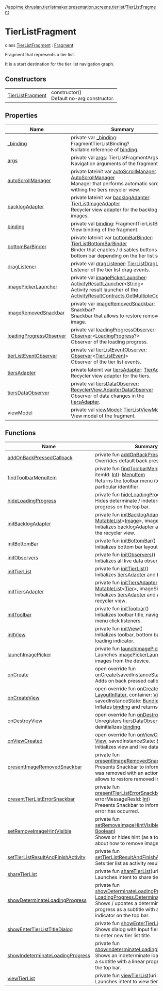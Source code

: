 //[app](../../../index.md)/[me.khruslan.tierlistmaker.presentation.screens.tierlist](../index.md)/[TierListFragment](index.md)

# TierListFragment

class [TierListFragment](index.md) : [Fragment](https://developer.android.com/reference/kotlin/androidx/fragment/app/Fragment.html)

Fragment that represents a tier list.

It is a start destination for the tier list navigation graph.

## Constructors

| | |
|---|---|
| [TierListFragment](-tier-list-fragment.md) | constructor()<br>Default no-arg constructor. |

## Properties

| Name | Summary |
|---|---|
| [_binding](_binding.md) | private var [_binding](_binding.md): FragmentTierListBinding?<br>Nullable reference of [binding](binding.md). |
| [args](args.md) | private val [args](args.md): TierListFragmentArgs<br>Navigation arguments of the fragment. |
| [autoScrollManager](auto-scroll-manager.md) | private lateinit var [autoScrollManager](auto-scroll-manager.md): [AutoScrollManager](../../me.khruslan.tierlistmaker.presentation.utils.recyclerview.scroll/-auto-scroll-manager/index.md)<br>Manager that performs automatic scrolling withing the tiers recycler view. |
| [backlogAdapter](backlog-adapter.md) | private lateinit var [backlogAdapter](backlog-adapter.md): [TierListImageAdapter](../../me.khruslan.tierlistmaker.presentation.adapters/-tier-list-image-adapter/index.md)<br>Recycler view adapter for the backlog images. |
| [binding](binding.md) | private val [binding](binding.md): FragmentTierListBinding<br>View binding of the fragment. |
| [bottomBarBinder](bottom-bar-binder.md) | private lateinit var [bottomBarBinder](bottom-bar-binder.md): [TierListBottomBarBinder](../../me.khruslan.tierlistmaker.presentation.utils.tierlist/-tier-list-bottom-bar-binder/index.md)<br>Binder that enables / disables buttons in the bottom bar depending on the tier list state. |
| [dragListener](drag-listener.md) | private val [dragListener](drag-listener.md): [TierListDragListener](../../me.khruslan.tierlistmaker.presentation.utils.drag/-tier-list-drag-listener/index.md)<br>Listener of the tier list drag events. |
| [imagePickerLauncher](image-picker-launcher.md) | private val [imagePickerLauncher](image-picker-launcher.md): [ActivityResultLauncher](https://developer.android.com/reference/kotlin/androidx/activity/result/ActivityResultLauncher.html)&lt;[String](https://kotlinlang.org/api/latest/jvm/stdlib/kotlin/-string/index.html)&gt;<br>Activity result launcher of the [ActivityResultContracts.GetMultipleContents](https://developer.android.com/reference/kotlin/androidx/activity/result/contract/ActivityResultContracts.GetMultipleContents.html). |
| [imageRemovedSnackbar](image-removed-snackbar.md) | private var [imageRemovedSnackbar](image-removed-snackbar.md): Snackbar?<br>Snackbar that allows to restore removed image. |
| [loadingProgressObserver](loading-progress-observer.md) | private val [loadingProgressObserver](loading-progress-observer.md): [Observer](https://developer.android.com/reference/kotlin/androidx/lifecycle/Observer.html)&lt;[LoadingProgress](../../me.khruslan.tierlistmaker.presentation.models/-loading-progress/index.md)?&gt;<br>Observer of the loading progress. |
| [tierListEventObserver](tier-list-event-observer.md) | private val [tierListEventObserver](tier-list-event-observer.md): [Observer](https://developer.android.com/reference/kotlin/androidx/lifecycle/Observer.html)&lt;[TierListEvent](../../me.khruslan.tierlistmaker.data.models.tierlist/-tier-list-event/index.md)&gt;<br>Observer of the tier list events. |
| [tiersAdapter](tiers-adapter.md) | private lateinit var [tiersAdapter](tiers-adapter.md): [TierAdapter](../../me.khruslan.tierlistmaker.presentation.adapters/-tier-adapter/index.md)<br>Recycler view adapter for the tiers. |
| [tiersDataObserver](tiers-data-observer.md) | private val [tiersDataObserver](tiers-data-observer.md): [RecyclerView.AdapterDataObserver](https://developer.android.com/reference/kotlin/androidx/recyclerview/widget/RecyclerView.AdapterDataObserver.html)<br>Observer of data changes in the [tiersAdapter](tiers-adapter.md). |
| [viewModel](view-model.md) | private val [viewModel](view-model.md): [TierListViewModel](../../me.khruslan.tierlistmaker.presentation.viewmodels/-tier-list-view-model/index.md)<br>View model of the fragment. |

## Functions

| Name | Summary |
|---|---|
| [addOnBackPressedCallback](add-on-back-pressed-callback.md) | private fun [addOnBackPressedCallback](add-on-back-pressed-callback.md)()<br>Overrides default back pressed listener. |
| [findToolbarMenuItem](find-toolbar-menu-item.md) | private fun [findToolbarMenuItem](find-toolbar-menu-item.md)(@[IdRes](https://developer.android.com/reference/kotlin/androidx/annotation/IdRes.html) itemId: [Int](https://kotlinlang.org/api/latest/jvm/stdlib/kotlin/-int/index.html)): [MenuItem](https://developer.android.com/reference/kotlin/android/view/MenuItem.html)<br>Returns the toolbar menu item with a particular identifier. |
| [hideLoadingProgress](hide-loading-progress.md) | private fun [hideLoadingProgress](hide-loading-progress.md)()<br>Hides determinate / indeterminate loading progress on the top bar. |
| [initBacklogAdapter](init-backlog-adapter.md) | private fun [initBacklogAdapter](init-backlog-adapter.md)(images: [MutableList](https://kotlinlang.org/api/latest/jvm/stdlib/kotlin.collections/-mutable-list/index.html)&lt;[Image](../../me.khruslan.tierlistmaker.data.models.tierlist.image/-image/index.md)&gt;, imageSize: [Int](https://kotlinlang.org/api/latest/jvm/stdlib/kotlin/-int/index.html))<br>Initializes [backlogAdapter](backlog-adapter.md) and attaches it to the recycler view. |
| [initBottomBar](init-bottom-bar.md) | private fun [initBottomBar](init-bottom-bar.md)()<br>Initializes bottom bar layout. |
| [initObservers](init-observers.md) | private fun [initObservers](init-observers.md)()<br>Initializes all live data observers. |
| [initTierList](init-tier-list.md) | private fun [initTierList](init-tier-list.md)()<br>Initializes [tiersAdapter](tiers-adapter.md) and [backlogAdapter](backlog-adapter.md). |
| [initTiersAdapter](init-tiers-adapter.md) | private fun [initTiersAdapter](init-tiers-adapter.md)(tiers: [MutableList](https://kotlinlang.org/api/latest/jvm/stdlib/kotlin.collections/-mutable-list/index.html)&lt;[Tier](../../me.khruslan.tierlistmaker.data.models.tierlist/-tier/index.md)&gt;, imageSize: [Int](https://kotlinlang.org/api/latest/jvm/stdlib/kotlin/-int/index.html))<br>Initializes [tiersAdapter](tiers-adapter.md) and attaches it to the recycler view. |
| [initToolbar](init-toolbar.md) | private fun [initToolbar](init-toolbar.md)()<br>Initializes toolbar title, navigation action and menu click listeners. |
| [initView](init-view.md) | private fun [initView](init-view.md)()<br>Initializes toolbar, bottom bar, adapters and loading indicator. |
| [launchImagePicker](launch-image-picker.md) | private fun [launchImagePicker](launch-image-picker.md)()<br>Launches [imagePickerLauncher](image-picker-launcher.md) to get images from the device. |
| [onCreate](on-create.md) | open override fun [onCreate](on-create.md)(savedInstanceState: [Bundle](https://developer.android.com/reference/kotlin/android/os/Bundle.html)?)<br>Adds on back pressed callback. |
| [onCreateView](on-create-view.md) | open override fun [onCreateView](on-create-view.md)(inflater: [LayoutInflater](https://developer.android.com/reference/kotlin/android/view/LayoutInflater.html), container: [ViewGroup](https://developer.android.com/reference/kotlin/android/view/ViewGroup.html)?, savedInstanceState: [Bundle](https://developer.android.com/reference/kotlin/android/os/Bundle.html)?): [View](https://developer.android.com/reference/kotlin/android/view/View.html)<br>Inflates [binding](binding.md) and returns its root. |
| [onDestroyView](on-destroy-view.md) | open override fun [onDestroyView](on-destroy-view.md)()<br>Unregisters [tiersDataObserver](tiers-data-observer.md) and deinitializes [binding](binding.md). |
| [onViewCreated](on-view-created.md) | open override fun [onViewCreated](on-view-created.md)(view: [View](https://developer.android.com/reference/kotlin/android/view/View.html), savedInstanceState: [Bundle](https://developer.android.com/reference/kotlin/android/os/Bundle.html)?)<br>Initializes view and live data observers. |
| [presentImageRemovedSnackbar](present-image-removed-snackbar.md) | private fun [presentImageRemovedSnackbar](present-image-removed-snackbar.md)()<br>Presents Snackbar to inform user that image was removed with an action button that allows to restore removed image. |
| [presentTierListErrorSnackbar](present-tier-list-error-snackbar.md) | private fun [presentTierListErrorSnackbar](present-tier-list-error-snackbar.md)(@[StringRes](https://developer.android.com/reference/kotlin/androidx/annotation/StringRes.html) errorMessageResId: [Int](https://kotlinlang.org/api/latest/jvm/stdlib/kotlin/-int/index.html))<br>Presents Snackbar to inform user that an error has occurred. |
| [setRemoveImageHintVisible](set-remove-image-hint-visible.md) | private fun [setRemoveImageHintVisible](set-remove-image-hint-visible.md)(visible: [Boolean](https://kotlinlang.org/api/latest/jvm/stdlib/kotlin/-boolean/index.html))<br>Shows or hides hint (as a toolbar subtitle) about how to remove image. |
| [setTierListResultAndFinishActivity](set-tier-list-result-and-finish-activity.md) | private fun [setTierListResultAndFinishActivity](set-tier-list-result-and-finish-activity.md)()<br>Sets tier list as activity result and finishes it. |
| [shareTierList](share-tier-list.md) | private fun [shareTierList](share-tier-list.md)(uri: [Uri](https://developer.android.com/reference/kotlin/android/net/Uri.html))<br>Launches intent to share tier list. |
| [showDeterminateLoadingProgress](show-determinate-loading-progress.md) | private fun [showDeterminateLoadingProgress](show-determinate-loading-progress.md)(progress: [LoadingProgress.Determinate](../../me.khruslan.tierlistmaker.presentation.models/-loading-progress/-determinate/index.md))<br>Shows / updates a determinate loading progress as a subtitle with a linear progress indicator on the top bar. |
| [showEnterTierListTitleDialog](show-enter-tier-list-title-dialog.md) | private fun [showEnterTierListTitleDialog](show-enter-tier-list-title-dialog.md)()<br>Shows dialog with input field that asks user to enter new tier list title. |
| [showIndeterminateLoadingProgress](show-indeterminate-loading-progress.md) | private fun [showIndeterminateLoadingProgress](show-indeterminate-loading-progress.md)()<br>Shows an indeterminate loading progress as a subtitle with a linear progress indicator on the top bar. |
| [viewTierList](view-tier-list.md) | private fun [viewTierList](view-tier-list.md)(uri: [Uri](https://developer.android.com/reference/kotlin/android/net/Uri.html))<br>Launches intent to view tier list. |
